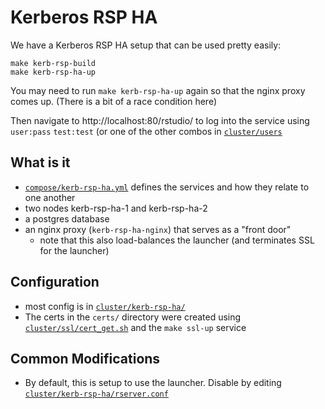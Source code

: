 # Kerberos RSP HA

We have a Kerberos RSP HA setup that can be used pretty easily:

```
make kerb-rsp-build
make kerb-rsp-ha-up
```

You may need to run `make kerb-rsp-ha-up` again so that the nginx proxy comes
up. (There is a bit of a race condition here)

Then navigate to http://localhost:80/rstudio/ to log into the service using
`user:pass` `test:test` (or one of the other combos in
[`cluster/users`](../cluster/users)

## What is it

- [`compose/kerb-rsp-ha.yml`](../compose/kerb-rsp-ha.yml) defines the services
  and how they relate to one another
- two nodes kerb-rsp-ha-1 and kerb-rsp-ha-2
- a postgres database
- an nginx proxy (`kerb-rsp-ha-nginx`) that serves as a "front door"
  - note that this also load-balances the launcher (and terminates SSL for the launcher)

## Configuration

- most config is in [`cluster/kerb-rsp-ha/`](../cluster/kerb-rsp-ha/)
- The certs in the `certs/` directory were created using
  [`cluster/ssl/cert_get.sh`](../cluster/ssl/cert_get.sh) and the `make ssl-up`
  service

## Common Modifications 

- By default, this is setup to use the launcher. Disable by editing
  [`cluster/kerb-rsp-ha/rserver.conf`](../cluster/kerb-rsp-ha/rserver.conf)
